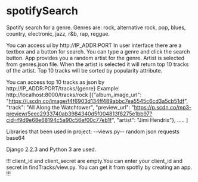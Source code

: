 # spotifySearch
Spotify search for a genre. Genres are: rock, alternative rock, pop, blues, country, electronic, jazz, r&b, rap, reggae. 

You can access ui by  http://IP_ADDR:PORT
In user interface there are a textbox and a button for search. You can type a genre and click the search button. App provides you a random artist for the genre. Artist is selected from genres.json file. When the artist is selected it will return top 10 tracks of the artist. Top 10 tracks will be sorted by popularity attribute.

You can access top 10 tracks as json by http://IP_ADDR:PORT/tracks/{genre}
Example:
http://localhost:8000/tracks/rock
[{"album_image_url": "https://i.scdn.co/image/f4f6903d134ff489abbc7ea5545c6cd3a5cb51df", "track": "All Along the Watchtower", "preview_url": "https://p.scdn.co/mp3-preview/5eec2933740ab3984340d5f004813f8275e1bb97?cid=f9d9e68e68194c5a90c56ef00c77eb1f", "artist": "Jimi Hendrix"},
.....
]

Libraries that been used in project:
--views.py--
random
json
requests
base64

Django 2.2.3 and Python 3 are used. 

!!! client_id and client_secret are empty.You can enter your client_id and secret in findTracks/view.py. You can get it from spotfiy by creating an app. !!!
